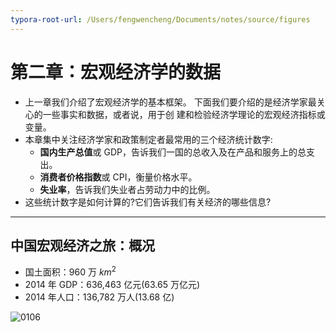 ```yaml
---
typora-root-url: /Users/fengwencheng/Documents/notes/source/figures
---
```


# 第二章：宏观经济学的数据

-   上一章我们介绍了宏观经济学的基本框架。 下面我们要介绍的是经济学家最关心的一些事实和数据，或者说，用于创 建和检验经济学理论的宏观经济指标或变量。
-   本章集中关注经济学家和政策制定者最常用的三个经济统计数字:
    -   **国内生产总值**或 GDP，告诉我们一国的总收入及在产品和服务上的总支出。
    -   **消费者价格指数**或 CPI，衡量价格水平。
    -   **失业率**，告诉我们失业者占劳动力中的比例。
-   这些统计数字是如何计算的?它们告诉我们有关经济的哪些信息?

------------------------------------------------------------------------

## 中国宏观经济之旅：概况

-   国土面积：960 万 $km^2$
-   2014 年 GDP：636,463 亿元(63.65 万亿元)
-   2014 年人口：136,782 万人(13.68 亿)


![0106](/0106.jpg)
